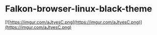 # Falkon-browser-linux-black-theme

[![https://imgur.com/aJtyesC.png](https://imgur.com/aJtyesC.png)](https://imgur.com/aJtyesC.png)
